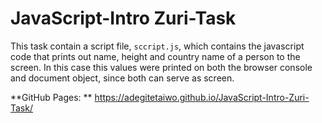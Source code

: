 # JavaScript-Intro Zuri-Task

This task contain a script file, `sccript.js`, which contains the javascript code that 
prints out name, height and country name of a person to the screen. In this case this values
were printed on both the browser console and document object, since both can serve as screen.

**GitHub Pages: ** https://adegitetaiwo.github.io/JavaScript-Intro-Zuri-Task/
